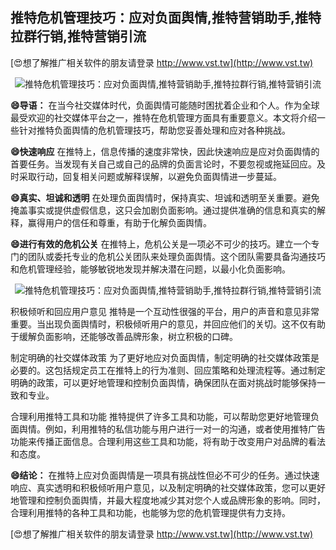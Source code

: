 ## **推特危机管理技巧：应对负面舆情,推特营销助手,推特拉群行销,推特营销引流**

[😍想了解推广相关软件的朋友请登录 http://www.vst.tw](http://www.vst.tw)

 <center><img src="https://vst.tw/MP4/tuiguang/png/4.png" alt="推特危机管理技巧：应对负面舆情,推特营销助手,推特拉群行销,推特营销引流"></center>

**😄导语：**
在当今社交媒体时代，负面舆情可能随时困扰着企业和个人。作为全球最受欢迎的社交媒体平台之一，推特在危机管理方面具有重要意义。本文将介绍一些针对推特负面舆情的危机管理技巧，帮助您妥善处理和应对各种挑战。

**😄快速响应**
在推特上，信息传播的速度非常快，因此快速响应是应对负面舆情的首要任务。当发现有关自己或自己的品牌的负面言论时，不要忽视或拖延回应。及时采取行动，回复相关问题或解释误解，以避免负面舆情进一步蔓延。

**😄真实、坦诚和透明**
在处理负面舆情时，保持真实、坦诚和透明至关重要。避免掩盖事实或提供虚假信息，这只会加剧负面影响。通过提供准确的信息和真实的解释，赢得用户的信任和尊重，有助于化解负面舆情。

**😄进行有效的危机公关**
在推特上，危机公关是一项必不可少的技巧。建立一个专门的团队或委托专业的危机公关团队来处理负面舆情。这个团队需要具备沟通技巧和危机管理经验，能够敏锐地发现并解决潜在问题，以最小化负面影响。

 <center><img src="https://vst.tw/MP4/tuiguang/png/8.png" alt="推特危机管理技巧：应对负面舆情,推特营销助手,推特拉群行销,推特营销引流"></center>

积极倾听和回应用户意见
推特是一个互动性很强的平台，用户的声音和意见非常重要。当出现负面舆情时，积极倾听用户的意见，并回应他们的关切。这不仅有助于缓解负面影响，还能够改善品牌形象，树立积极的口碑。

制定明确的社交媒体政策
为了更好地应对负面舆情，制定明确的社交媒体政策是必要的。这包括规定员工在推特上的行为准则、回应策略和处理流程等。通过制定明确的政策，可以更好地管理和控制负面舆情，确保团队在面对挑战时能够保持一致和专业。

合理利用推特工具和功能
推特提供了许多工具和功能，可以帮助您更好地管理负面舆情。例如，利用推特的私信功能与用户进行一对一的沟通，或者使用推特广告功能来传播正面信息。合理利用这些工具和功能，将有助于改变用户对品牌的看法和态度。

**😄结论：**
在推特上应对负面舆情是一项具有挑战性但必不可少的任务。通过快速响应、真实透明和积极倾听用户意见，以及制定明确的社交媒体政策，您可以更好地管理和控制负面舆情，并最大程度地减少其对您个人或品牌形象的影响。同时，合理利用推特的各种工具和功能，也能够为您的危机管理提供有力支持。

[😍想了解推广相关软件的朋友请登录 http://www.vst.tw](http://www.vst.tw)



